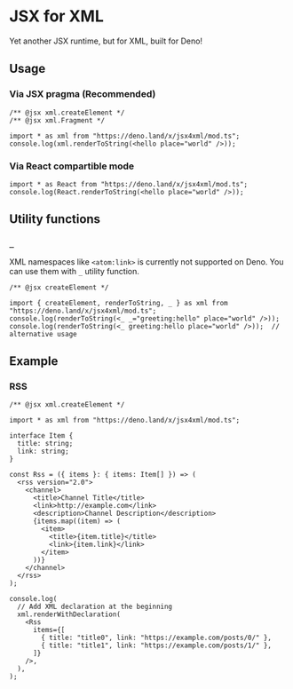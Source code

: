 # JSX for XML

Yet another JSX runtime, but for XML, built for Deno!

## Usage

### Via JSX pragma (Recommended)

```tsx
/** @jsx xml.createElement */
/** @jsx xml.Fragment */

import * as xml from "https://deno.land/x/jsx4xml/mod.ts";
console.log(xml.renderToString(<hello place="world" />));
```

### Via React compartible mode

```tsx
import * as React from "https://deno.land/x/jsx4xml/mod.ts";
console.log(React.renderToString(<hello place="world" />));
```

## Utility functions

### `_`

XML namespaces like `<atom:link>` is currently not supported on Deno.
You can use them with `_` utility function.

```tsx
/** @jsx createElement */

import { createElement, renderToString, _ } as xml from "https://deno.land/x/jsx4xml/mod.ts";
console.log(renderToString(<_ _="greeting:hello" place="world" />));
console.log(renderToString(<_ greeting:hello place="world" />));  // alternative usage
```

## Example

### RSS

```tsx
/** @jsx xml.createElement */

import * as xml from "https://deno.land/x/jsx4xml/mod.ts";

interface Item {
  title: string;
  link: string;
}

const Rss = ({ items }: { items: Item[] }) => (
  <rss version="2.0">
    <channel>
      <title>Channel Title</title>
      <link>http://example.com</link>
      <description>Channel Description</description>
      {items.map((item) => (
        <item>
          <title>{item.title}</title>
          <link>{item.link}</link>
        </item>
      ))}
    </channel>
  </rss>
);

console.log(
  // Add XML declaration at the beginning
  xml.renderWithDeclaration(
    <Rss
      items={[
        { title: "title0", link: "https://example.com/posts/0/" },
        { title: "title1", link: "https://example.com/posts/1/" },
      ]}
    />,
  ),
);
```
